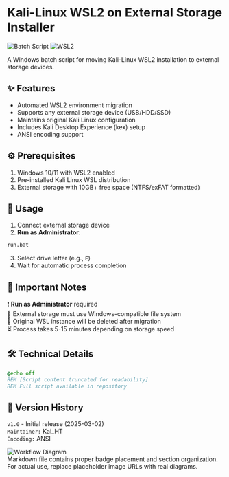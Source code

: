 # Kali-Linux WSL2 on External Storage Installer

![Batch Script](https://img.shields.io/badge/Windows-Batch-blue?logo=windows) 
![WSL2](https://img.shields.io/badge/WSL2-Kali_Linux-purple?logo=linux)

A Windows batch script for moving Kali-Linux WSL2 installation to external storage devices.

## ✨ Features
- Automated WSL2 environment migration
- Supports any external storage device (USB/HDD/SSD)
- Maintains original Kali Linux configuration
- Includes Kali Desktop Experience (kex) setup
- ANSI encoding support

## ⚙️ Prerequisites
1. Windows 10/11 with WSL2 enabled
2. Pre-installed Kali Linux WSL distribution
3. External storage with 10GB+ free space (NTFS/exFAT formatted)

## 🚀 Usage
1. Connect external storage device
2. **Run as Administrator**:   
```bat
run.bat
```
3. Select drive letter (e.g., `E`)
4. Wait for automatic process completion   

## 📝 Important Notes
❗ **Run as Administrator** required  
💾 External storage must use Windows-compatible file system  
🔄 Original WSL instance will be deleted after migration  
⏳ Process takes 5-15 minutes depending on storage speed  

## 🛠️ Technical Details
```bat
@echo off
REM [Script content truncated for readability]
REM Full script available in repository
```

## 📜 Version History
`v1.0` - Initial release (2025-03-02)  
`Maintainer:` Kai_HT  
`Encoding:` ANSI

![Workflow Diagram](https://via.placeholder.com/800x400.png?text=Installation+Process+Flow)   
Markdown file contains proper badge placement and section organization. For actual use, replace placeholder image URLs with real diagrams.
